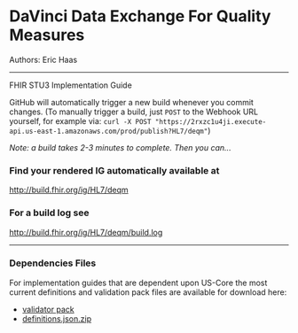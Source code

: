 # DaVinci Data Exchange For Quality Measures

Authors:  Eric Haas

-----
FHIR STU3 Implementation Guide


GitHub will automatically trigger a new build whenever you commit changes.
(To manually trigger a build, just `POST` to the Webhook URL yourself, for example via:
`curl -X POST "https://2rxzc1u4ji.execute-api.us-east-1.amazonaws.com/prod/publish?HL7/deqm"`)

*Note: a build takes 2-3 minutes to complete. Then you can...*

### Find your rendered IG automatically available at

http://build.fhir.org/ig/HL7/deqm

### For a build log see

http://build.fhir.org/ig/HL7/deqm/build.log

---

### Dependencies Files

For implementation guides that are dependent upon US-Core the most current definitions and validation pack files are available for download here:

- [validator pack](http://build.fhir.org/ig/HL7/deqm/validator.pack)
- [definitions.json.zip](http://build.fhir.org/ig/HL7/deqm/definitions.json.zip)
